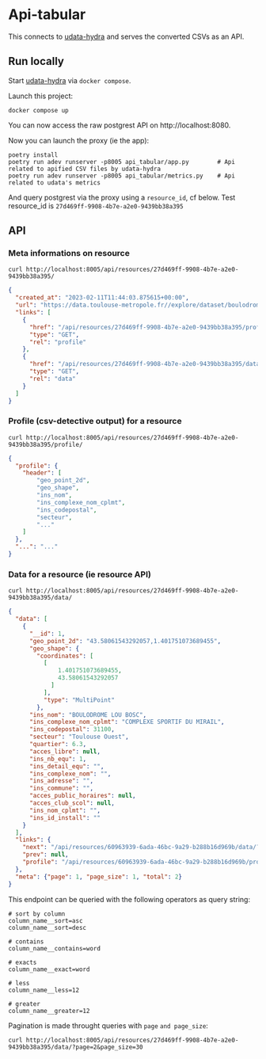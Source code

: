 # Api-tabular

This connects to [udata-hydra](https://github.com/datagouv/hydra) and serves the converted CSVs as an API.

## Run locally

Start [udata-hydra](https://github.com/datagouv/hydra) via `docker compose`.

Launch this project:

```shell
docker compose up
```

You can now access the raw postgrest API on http://localhost:8080.

Now you can launch the proxy (ie the app):

```
poetry install
poetry run adev runserver -p8005 api_tabular/app.py        # Api related to apified CSV files by udata-hydra
poetry run adev runserver -p8005 api_tabular/metrics.py    # Api related to udata's metrics
```

And query postgrest via the proxy using a `resource_id`, cf below. Test resource_id is `27d469ff-9908-4b7e-a2e0-9439bb38a395`

## API

### Meta informations on resource

```shell
curl http://localhost:8005/api/resources/27d469ff-9908-4b7e-a2e0-9439bb38a395/
```

```json
{
  "created_at": "2023-02-11T11:44:03.875615+00:00",
  "url": "https://data.toulouse-metropole.fr//explore/dataset/boulodromes/download?format=csv&timezone=Europe/Berlin&use_labels_for_header=false",
  "links": [
    {
      "href": "/api/resources/27d469ff-9908-4b7e-a2e0-9439bb38a395/profile/",
      "type": "GET",
      "rel": "profile"
    },
    {
      "href": "/api/resources/27d469ff-9908-4b7e-a2e0-9439bb38a395/data/",
      "type": "GET",
      "rel": "data"
    }
  ]
}
```

### Profile (csv-detective output) for a resource

```shell
curl http://localhost:8005/api/resources/27d469ff-9908-4b7e-a2e0-9439bb38a395/profile/
```

```json
{
  "profile": {
    "header": [
        "geo_point_2d",
        "geo_shape",
        "ins_nom",
        "ins_complexe_nom_cplmt",
        "ins_codepostal",
        "secteur",
        "..."
    ]
  },
  "...": "..."
}
```

### Data for a resource (ie resource API)

```shell
curl http://localhost:8005/api/resources/27d469ff-9908-4b7e-a2e0-9439bb38a395/data/
```

```json
{
  "data": [
    {
      "__id": 1,
      "geo_point_2d": "43.58061543292057,1.401751073689455",
      "geo_shape": {
        "coordinates": [
          [
              1.401751073689455,
              43.58061543292057
            ]
          ],
          "type": "MultiPoint"
        },
      "ins_nom": "BOULODROME LOU BOSC",
      "ins_complexe_nom_cplmt": "COMPLEXE SPORTIF DU MIRAIL",
      "ins_codepostal": 31100,
      "secteur": "Toulouse Ouest",
      "quartier": 6.3,
      "acces_libre": null,
      "ins_nb_equ": 1,
      "ins_detail_equ": "",
      "ins_complexe_nom": "",
      "ins_adresse": "",
      "ins_commune": "",
      "acces_public_horaires": null,
      "acces_club_scol": null,
      "ins_nom_cplmt": "",
      "ins_id_install": ""
    }
  ],
  "links": {
    "next": "/api/resources/60963939-6ada-46bc-9a29-b288b16d969b/data/?page=2&page_size=1",
    "prev": null,
    "profile": "/api/resources/60963939-6ada-46bc-9a29-b288b16d969b/profile/"
  },
  "meta": {"page": 1, "page_size": 1, "total": 2}
}
```

This endpoint can be queried with the following operators as query string:

```
# sort by column
column_name__sort=asc
column_name__sort=desc

# contains
column_name__contains=word

# exacts
column_name__exact=word

# less
column_name__less=12

# greater
column_name__greater=12
```

Pagination is made throught queries with `page` `and page_size`:
```
curl http://localhost:8005/api/resources/27d469ff-9908-4b7e-a2e0-9439bb38a395/data/?page=2&page_size=30
```
